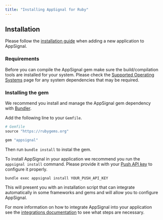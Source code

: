 ```yaml
---
title: "Installing AppSignal for Ruby"
---
```


## Installation

Please follow the [installation guide](/getting-started/new-application.html) when adding a new application to AppSignal.

### Requirements

Before you can compile the AppSignal gem make sure the build/compilation tools are installed for your system. Please check the [Supported Operating Systems](/support/operating-systems.html) page for any system dependencies that may be required.

### Installing the gem

We recommend you install and manage the AppSignal gem dependency with
[Bundler](http://bundler.io/).

Add the following line to your `Gemfile`.

```ruby
# Gemfile
source "https://rubygems.org"

gem "appsignal"
```

Then run `bundle install` to instal the gem.

To install AppSignal in your application we recommend you run the `appsignal install` command. Please provide it with your [Push API key](/appsignal/terminology.html#push-api-key) to configure it properly.

```
bundle exec appsignal install YOUR_PUSH_API_KEY
```

This will present you with an installation script that can integrate
automatically in some frameworks and gems and will allow you to configure
AppSignal.

For more information on how to integrate AppSignal into your application see
the [integrations documentation](/ruby/integrations/index.html) to see what
steps are necessary.

